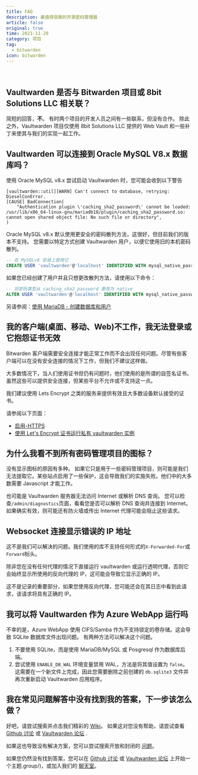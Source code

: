 ```yaml
---
title: FAQ
description: 最值得信赖的开源密码管理器 
article: false
original: true
time: 2021-11-20
category: 项目
tag:
  - bitwarden
icon: bitwarden
---
```


<br>

## Vaultwarden 是否与 Bitwarden 项目或 8bit Solutions LLC 相关联？

简短的回答，**不**。 有时两个项目的开发人员之间有一些联系，但没有合作。 除此之外，Vaultwarden 项目仅使用 8bit Solutions LLC 提供的 Web Vault 和一些补丁来使其与我们的实现一起工作。

## Vaultwarden 可以连接到 Oracle MySQL V8.x 数据库吗？

使用 Oracle MySQL v8.x 尝试启动 Vaultwarden 时，您可能会收到以下警告

```
[vaultwarden::util][WARN] Can't connect to database, retrying: DieselConError.
[CAUSE] BadConnection(
    "Authentication plugin \'caching_sha2_password\' cannot be loaded: /usr/lib/x86_64-linux-gnu/mariadb18/plugin/caching_sha2_password.so: cannot open shared object file: No such file or directory",
)
```

Oracle MySQL v8.x 默认使用更安全的密码散列方法，这很好，但目前我们的版本不支持。 您需要以特定方式创建 Vaultwarden 用户，以便它使用旧的本机密码散列。

```sql
-- 在 MySQLv8 安装上使用它
CREATE USER 'vaultwarden'@'localhost' IDENTIFIED WITH mysql_native_password BY 'yourpassword';
```

如果您已经创建了用户并且只想更改散列方法，请使用以下命令：

```sql
-- 将密码类型从 caching_sha2_password 更改为 native
ALTER USER 'vaultwarden'@'localhost' IDENTIFIED WITH mysql_native_password BY 'yourpassword';
```

另请参阅：[使用 MariaDB - 创建数据库和用户](../Configuration/Using-the-MariaDB-Backend.md#创建数据库和用户)

## 我的客户端(桌面、移动、Web)不工作，我无法登录或它抱怨证书无效

Bitwarden 客户端需要安全连接才能正常工作而不会出现任何问题。尽管有些客户端可以在没有安全连接的情况下工作，但我们不建议这样做。

大多数情况下，当人们使用证书但仍有问题时，他们使用的是所谓的自签名证书。虽然这些可以提供安全连接，但某些平台不允许或不支持这一点。

我们建议使用 Lets Encrypt 之类的服务来提供有效且大多数设备默认接受的证书。

请参阅以下页面：

- [启用-HTTPS](../Deployment/Enabling-HTTPS.md)
- [使用 Let's Encrypt 证书运行私有 vaultwarden 实例](../Deployment/Running-a-private-vaultwarden-instance-with-Lets-Encrypt-certs.md)

## 为什么我看不到所有密码管理项目的图标？

没有显示图标的原因有多种。 如果它只是用于一些密码管理项目，则可能是我们无法提取它。某些站点启用了一些保护，这会导致我们的实施失败。他们中的大多数需要 Javascript 才能工作。

也可能是 Vaultwarden 服务器无法访问 Internet 或解析 DNS 查询。 您可以检查`/admin/diagnostics`页面，看看您是否可以解析 DNS 查询并连接到 Internet。 如果确实有效，则可能还有防火墙或传出 Internet 代理可能会阻止这些请求。

## Websocket 连接显示错误的 IP 地址

这不是我们可以解决的问题。我们使用的库不支持任何形式的`X-Forwarded-For`或`Forward`标头。

除非您在没有任何代理的情况下直接运行 vaultwarden 或运行透明代理，否则它会始终显示所使用的反向代理的 IP，这可能会导致它显示正确的 IP。

这不是记录的重要部分，如果您使用反向代理，您可能还会在其日志中看到此请求，该请求将具有正确的 IP。

## 我可以将 Vaultwarden 作为 Azure WebApp 运行吗

不幸的是，Azure WebApp 使用 CIFS/Samba 作为不支持锁定的卷存储。这会导致 SQLite 数据库文件出现问题。 有两种方法可以解决这个问题。

1. 不要使用 SQLite，而是使用 MariaDB/MySQL 或 Posgresql 作为数据库后端。
2. 尝试使用 `ENABLE_DB_WAL` 环境变量禁用 WAL，方法是将其值设置为 `false`。这需要在一个新文件上完成，因此您需要删除之前创建的 `db.sqlite3` 文件并再次重新启动 Vaultwarden 应用程序。

## 我在常见问题解答中没有找到我的答案，下一步该怎么做？

好吧，请尝试搜索并点击我们精彩的 [Wiki](https://github.com/dani-garcia/vaultwarden/wiki)。 如果这对您没有帮助，请尝试查看 [Github 讨论](https://github.com/dani-garcia/vaultwarden/discussions) 或 [Vaultwarden 论坛](https://vaultwarden.discourse.group) .

如果这也导致没有解决方案，您可以尝试搜索开放和封闭的 [问题](https://github.com/dani-garcia/vaultwarden/issues)。

如果您仍然没有找到答案，您可以在 [Github 讨论](https://github.com/dani-garcia/vaultwarden/discussions) 或 [Vaultwarden 论坛](https://vaultwarden.discourse) 上开始一个主题.group/)，或加入我们的 [聊天室](https://matrix.to/#/#vaultwarden:matrix.org)。
